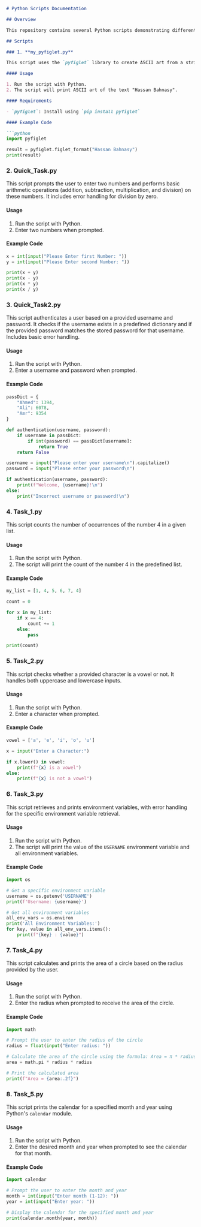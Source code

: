 

```markdown
# Python Scripts Documentation

## Overview

This repository contains several Python scripts demonstrating different functionalities. Below are descriptions and usage instructions for each script.

## Scripts

### 1. **my_pyfiglet.py**

This script uses the `pyfiglet` library to create ASCII art from a string. In this example, the script generates an ASCII art representation of the text "Hassan Bahnasy".

#### Usage

1. Run the script with Python.
2. The script will print ASCII art of the text "Hassan Bahnasy".

#### Requirements

- `pyfiglet`: Install using `pip install pyfiglet`

#### Example Code

```python
import pyfiglet

result = pyfiglet.figlet_format("Hassan Bahnasy")
print(result)
```

### 2. **Quick_Task.py**

This script prompts the user to enter two numbers and performs basic arithmetic operations (addition, subtraction, multiplication, and division) on these numbers. It includes error handling for division by zero.

#### Usage

1. Run the script with Python.
2. Enter two numbers when prompted.

#### Example Code

```python
x = int(input("Please Enter first Number: "))
y = int(input("Please Enter second Number: "))

print(x + y)
print(x - y)
print(x * y)
print(x / y)
```

### 3. **Quick_Task2.py**

This script authenticates a user based on a provided username and password. It checks if the username exists in a predefined dictionary and if the provided password matches the stored password for that username. Includes basic error handling.

#### Usage

1. Run the script with Python.
2. Enter a username and password when prompted.

#### Example Code

```python
passDict = {
    "Ahmed": 1394,
    "Ali": 6078,
    "Amr": 9354
}

def authentication(username, password):
    if username in passDict:
        if int(password) == passDict[username]:
            return True
    return False

username = input("Please enter your username\n").capitalize()
password = input("Please enter your password\n")

if authentication(username, password):
    print(f"Welcome, {username}!\n")
else:
    print("Incorrect username or password!\n")
```

### 4. **Task_1.py**

This script counts the number of occurrences of the number 4 in a given list.

#### Usage

1. Run the script with Python.
2. The script will print the count of the number 4 in the predefined list.

#### Example Code

```python
my_list = [1, 4, 5, 6, 7, 4]

count = 0

for x in my_list:
    if x == 4:
        count += 1
    else:
        pass

print(count)
```

### 5. **Task_2.py**

This script checks whether a provided character is a vowel or not. It handles both uppercase and lowercase inputs.

#### Usage

1. Run the script with Python.
2. Enter a character when prompted.

#### Example Code

```python
vowel = ['a', 'e', 'i', 'o', 'u']

x = input("Enter a Character:")

if x.lower() in vowel:
    print(f"{x} is a vowel")
else:
    print(f"{x} is not a vowel")
```

### 6. **Task_3.py**

This script retrieves and prints environment variables, with error handling for the specific environment variable retrieval.

#### Usage

1. Run the script with Python.
2. The script will print the value of the `USERNAME` environment variable and all environment variables.

#### Example Code

```python
import os

# Get a specific environment variable
username = os.getenv('USERNAME')
print(f'Username: {username}')

# Get all environment variables
all_env_vars = os.environ
print('All Environment Variables:')
for key, value in all_env_vars.items():
    print(f"{key} : {value}")
```

### 7. **Task_4.py**

This script calculates and prints the area of a circle based on the radius provided by the user.

#### Usage

1. Run the script with Python.
2. Enter the radius when prompted to receive the area of the circle.

#### Example Code

```python
import math

# Prompt the user to enter the radius of the circle
radius = float(input("Enter radius: "))

# Calculate the area of the circle using the formula: Area = π * radius^2
area = math.pi * radius * radius

# Print the calculated area
print(f"Area = {area:.2f}")
```

### 8. **Task_5.py**

This script prints the calendar for a specified month and year using Python's `calendar` module.

#### Usage

1. Run the script with Python.
2. Enter the desired month and year when prompted to see the calendar for that month.

#### Example Code

```python
import calendar

# Prompt the user to enter the month and year
month = int(input("Enter month (1-12): "))
year = int(input("Enter year: "))

# Display the calendar for the specified month and year
print(calendar.month(year, month))
```

